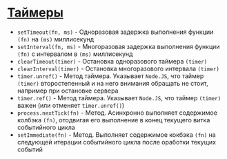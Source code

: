 # [Таймеры](https://nodejs.org/api/timers.html)

* `setTimeout(fn, ms)` - Одноразовая задержка выполнения функции `(fn)` на `(ms)` миллисекунд
* `setInterval(fn, ms)` - Многоразовая задержка выполнения функции `(fn)` с интервалом в `(ms)` миллисекунд
* `clearTimeout(timer)` - Остановка одноразового таймера `(timer)`
* `clearInterval(timer)` - Остановка многоразового интервала `(timer)`
* `timer.unref()` - Метод таймера. Указывает `Node.JS`, что таймер `(timer)` второстепенный и на него внимания обращать не стоит, например при остановке сервера
* `timer.ref()` - Метод таймера. Указывает `Node.JS`, что таймер `(timer)` важен (или отменяет `timer.unref()`)
* `process.nextTick(fn)` - Метод. Асинхронно выполняет содержимое колбэка `(fn)`, отодвигая его выполнение в конец текущего витка событийного цикла
* `setImmediate(fn)` - Метод. Выполняет содержимое кокбэка `(fn)` на следующей итерации событийного цикла после оработки текущих событий